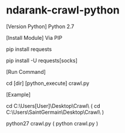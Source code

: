 # ndarank-crawl-python
[Version Python]
Python 2.7

[Install Module] Via PIP

pip install requests

pip install -U requests[socks]

[Run Command]

cd [dir]
[python_execute] crawl.py

[Example]

cd C:\Users\[User]\Desktop\Crawl\ ( cd C:\Users\SaintGermain\Desktop\Crawl\ )

python27 crawl.py ( python crawl.py )
